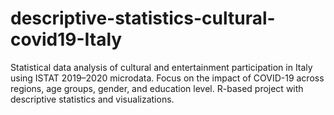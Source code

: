 # descriptive-statistics-cultural-covid19-Italy
Statistical data analysis of cultural and entertainment participation in Italy using ISTAT 2019–2020 microdata. Focus on the impact of COVID-19 across regions, age groups, gender, and education level. R-based project with descriptive statistics and visualizations.
